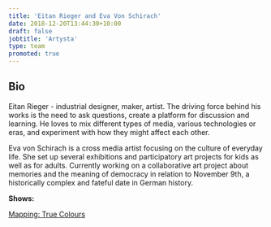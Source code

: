 ```yaml
---
title: 'Eitan Rieger and Eva Von Schirach'
date: 2018-12-20T13:44:30+10:00
draft: false
jobtitle: 'Artysta'
type: team
promoted: true
---
```


## Bio

Eitan Rieger - industrial designer, maker, artist. The driving force behind his works is the need to ask questions, create a platform for discussion and learning. He loves to mix different types of media, various technologies or eras, and experiment with how they might affect each other.

Eva von Schirach is a cross media artist focusing on the culture of everyday life. She set up several exhibitions and participatory art projects for kids as well as for adults. Currently working on a collaborative art project about memories and the meaning of democracy in relation to November 9th, a historically complex and fateful date in German history.


**Shows:**

[Mapping: True Colours](/pokazy/true-colors)

